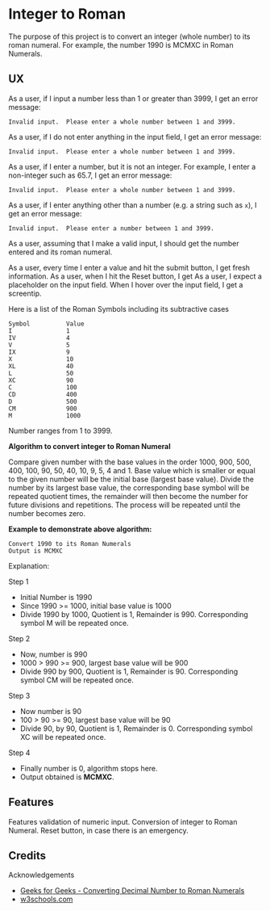 # Integer to Roman

The purpose of this project is to convert an integer (whole number) to its roman numeral.
For example, the number 1990 is MCMXC in Roman Numerals.

## UX

As a user, if I input a number less than 1 or greater than 3999, I get an error message:

`Invalid input.  Please enter a whole number between 1 and 3999.`

As a user, if I do not enter anything in the input field, I get an error message:

`Invalid input.  Please enter a whole number between 1 and 3999.`

As a user, if I enter a number, but it is not an integer.  For example, I enter a non-integer
such as 65.7, I get an error message:

`Invalid input.  Please enter a whole number between 1 and 3999.`

As a user, if I enter anything other than a number (e.g. a string such as `x`), I get an error message:

`Invalid input.  Please enter a number between 1 and 3999.`

As a user, assuming that I make a valid input, I should get the number entered and its roman
numeral.

As a user, every time I enter a value and hit the submit button, I get fresh information.
As a user, when I hit the Reset button, I get 
As a user, I expect a placeholder on the input field.  When I hover over the input field, I get
a screentip.

Here is a list of the Roman Symbols including its subtractive cases

    Symbol          Value
    I               1
    IV              4
    V               5
    IX              9
    X               10
    XL              40
    L               50
    XC              90
    C               100
    CD              400
    D               500
    CM              900
    M               1000

Number ranges from 1 to 3999.

**Algorithm to convert integer to Roman Numeral**

Compare given number with the base values in the order 1000, 900, 500, 400, 100, 90, 50, 40, 10,
9, 5, 4 and 1.  Base value which is smaller or equal to the given number will be the initial base
(largest base value).  Divide the number by its largest base value, the corresponding base symbol
will be repeated quotient times, the remainder will then become the number for future divisions and
repetitions.  The process will be repeated until the number becomes zero.

**Example to demonstrate above algorithm:**

    Convert 1990 to its Roman Numerals
    Output is MCMXC

Explanation:

Step 1

- Initial Number is 1990
- Since 1990 >= 1000, initial base value is 1000
- Divide 1990 by 1000, Quotient is 1, Remainder is 990.  Corresponding symbol M will be repeated once.

Step 2

- Now, number is 990
- 1000 > 990 >= 900, largest base value will be 900
- Divide 990 by 900, Quotient is 1, Remainder is 90.  Corresponding symbol CM will be repeated once.

Step 3

- Now number is 90
- 100 > 90 >= 90, largest base value will be 90
- Divide 90, by 90, Quotient is 1, Remainder is 0.  Corresponding symbol XC will be repeated once.

Step 4

- Finally number is 0, algorithm stops here.
- Output obtained is **MCMXC**.

## Features

Features validation of numeric input.  Conversion of integer to Roman Numeral.  Reset button, in case
there is an emergency.










## Credits

Acknowledgements

- [Geeks for Geeks - Converting Decimal Number to Roman Numerals](https://www.geeksforgeeks.org/converting-decimal-number-lying-between-1-to-3999-to-roman-numerals/)
- [w3schools.com](https://www.w3schools.com)
